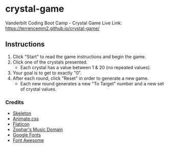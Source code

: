 # crystal-game
Vanderbilt Coding Boot Camp - Crystal Game
Live Link: https://terrencemm2.github.io/crystal-game/  
  
## Instructions  
1. Click "Start" to read the game instructions and begin the game.  
2. Click one of the crystals presented.  
   * Each crystal has a value between 1 & 20 (no repeated values).  
3. Your goal is to get to exactly "0".  
4. After each round, click "Reset" in order to generate a new game.  
   * Each new round generates a new "To Target" number and a new set of crystal values.  

### Credits
* [Skeleton](http://getskeleton.com/)  
* [Animate.css](https://daneden.github.io/animate.css/)  
* [Flaticon](https://www.flaticon.com/)  
* [Zophar's Music Domain](https://www.zophar.net/music)
* [Google Fonts](https://fonts.google.com/)
* [Font Awesome](https://fontawesome.com/)